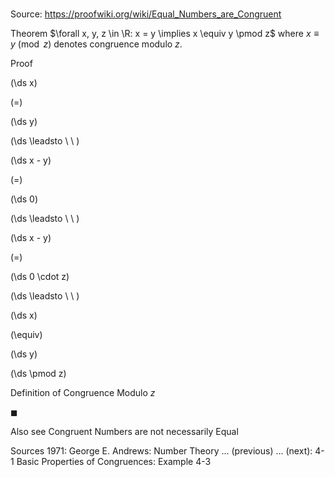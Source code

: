 # 

Source: https://proofwiki.org/wiki/Equal_Numbers_are_Congruent



Theorem
$\forall x, y, z \in \R: x = y \implies x \equiv y \pmod z$
where $x \equiv y \pmod z$ denotes congruence modulo $z$.


Proof













\(\ds x\)

\(=\)







\(\ds y\)














\(\ds \leadsto \ \ \)





\(\ds x - y\)

\(=\)







\(\ds 0\)














\(\ds \leadsto \ \ \)





\(\ds x - y\)

\(=\)







\(\ds 0 \cdot z\)














\(\ds \leadsto \ \ \)





\(\ds x\)

\(\equiv\)







\(\ds y\)

\(\ds \pmod z\)



Definition of Congruence Modulo $z$



$\blacksquare$


Also see
Congruent Numbers are not necessarily Equal


Sources
1971: George E. Andrews: Number Theory ... (previous) ... (next): $\text {4-1}$ Basic Properties of Congruences: Example $\text {4-3}$




